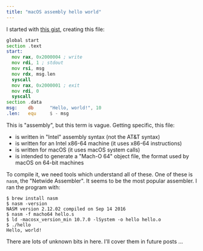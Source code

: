 ```yaml
---
title: "macOS assembly hello world"
---
```


I started with [this gist](https://gist.github.com/FiloSottile/7125822), creating this file:

```asm
global start
section .text
start:
  mov rax, 0x2000004 ; write
  mov rdi, 1 ; stdout
  mov rsi, msg
  mov rdx, msg.len
  syscall
  mov rax, 0x2000001 ; exit
  mov rdi, 0
  syscall
section .data
msg:    db      "Hello, world!", 10
.len:   equ     $ - msg
```

This is "assembly", but this term is vague. Getting specific, this file:

* is written in "Intel" assembly syntax (not the AT&T syntax)
* is written for an Intel x86-64 machine (it uses x86-64 instructions)
* is written for macOS (it uses macOS system calls)
* is intended to generate a "Mach-O 64" object file, the format used by macOS on 64-bit machines

To compile it, we need tools which understand all of these. One of these is `nasm`, the "Netwide Assembler". It seems to be the most popular assembler. I ran the program with:

```
$ brew install nasm
$ nasm -version
NASM version 2.12.02 compiled on Sep 14 2016
$ nasm -f macho64 hello.s
$ ld -macosx_version_min 10.7.0 -lSystem -o hello hello.o
$ ./hello
Hello, world!
```

There are lots of unknown bits in here. I'll cover them in future posts ...
